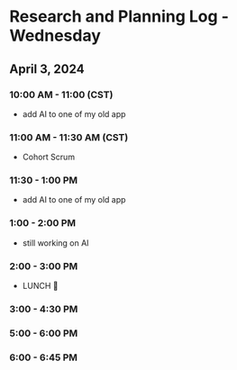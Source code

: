 # Research and Planning Log - Wednesday

## April 3, 2024

### 10:00 AM - 11:00 (CST)

- add AI to one of my old app

### 11:00 AM - 11:30 AM (CST)

- Cohort Scrum

### 11:30 - 1:00 PM

- add AI to one of my old app

### 1:00 - 2:00 PM

- still working on AI

### 2:00 - 3:00 PM

- LUNCH 🍔

### 3:00 - 4:30 PM

### 5:00 - 6:00 PM

### 6:00 - 6:45 PM

